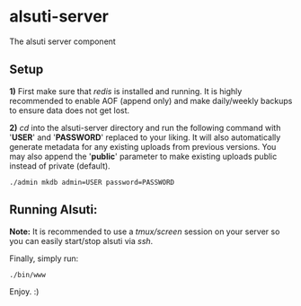 # alsuti-server
The alsuti server component

## Setup

**1)** First make sure that *redis* is installed and running. It is highly recommended to enable AOF (append only) and make daily/weekly backups to ensure data does not get lost.

**2)** *cd* into the alsuti-server directory and run the following command with '**USER**' and '**PASSWORD**' replaced to your liking. It will also automatically generate metadata for any existing uploads from previous versions. You may also append the '**public**' parameter to make existing uploads public instead of private (default).

~~~~
./admin mkdb admin=USER password=PASSWORD
~~~~

## Running Alsuti:

**Note:** It is recommended to use a *tmux/screen* session on your server so you can easily start/stop alsuti via *ssh*.

Finally, simply run:

~~~~
./bin/www
~~~~

Enjoy. :)
